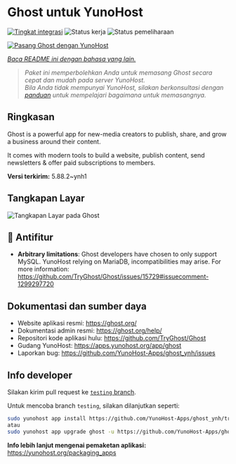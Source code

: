<!--
N.B.: README ini dibuat secara otomatis oleh <https://github.com/YunoHost/apps/tree/master/tools/readme_generator>
Ini TIDAK boleh diedit dengan tangan.
-->

# Ghost untuk YunoHost

[![Tingkat integrasi](https://dash.yunohost.org/integration/ghost.svg)](https://ci-apps.yunohost.org/ci/apps/ghost/) ![Status kerja](https://ci-apps.yunohost.org/ci/badges/ghost.status.svg) ![Status pemeliharaan](https://ci-apps.yunohost.org/ci/badges/ghost.maintain.svg)

[![Pasang Ghost dengan YunoHost](https://install-app.yunohost.org/install-with-yunohost.svg)](https://install-app.yunohost.org/?app=ghost)

*[Baca README ini dengan bahasa yang lain.](./ALL_README.md)*

> *Paket ini memperbolehkan Anda untuk memasang Ghost secara cepat dan mudah pada server YunoHost.*  
> *Bila Anda tidak mempunyai YunoHost, silakan berkonsultasi dengan [panduan](https://yunohost.org/install) untuk mempelajari bagaimana untuk memasangnya.*

## Ringkasan

Ghost is a powerful app for new-media creators to publish, share, and grow a business around their content.

It comes with modern tools to build a website, publish content, send newsletters & offer paid subscriptions to members.


**Versi terkirim:** 5.88.2~ynh1

## Tangkapan Layar

![Tangkapan Layar pada Ghost](./doc/screenshots/screenshot.png)

## :red_circle: Antifitur

- **Arbitrary limitations**: Ghost developers have chosen to only support MySQL. YunoHost relying on MariaDB, incompatibilities may arise. For more information: https://github.com/TryGhost/Ghost/issues/15729#issuecomment-1299297720

## Dokumentasi dan sumber daya

- Website aplikasi resmi: <https://ghost.org/>
- Dokumentasi admin resmi: <https://ghost.org/help/>
- Repositori kode aplikasi hulu: <https://github.com/TryGhost/Ghost>
- Gudang YunoHost: <https://apps.yunohost.org/app/ghost>
- Laporkan bug: <https://github.com/YunoHost-Apps/ghost_ynh/issues>

## Info developer

Silakan kirim pull request ke [`testing` branch](https://github.com/YunoHost-Apps/ghost_ynh/tree/testing).

Untuk mencoba branch `testing`, silakan dilanjutkan seperti:

```bash
sudo yunohost app install https://github.com/YunoHost-Apps/ghost_ynh/tree/testing --debug
atau
sudo yunohost app upgrade ghost -u https://github.com/YunoHost-Apps/ghost_ynh/tree/testing --debug
```

**Info lebih lanjut mengenai pemaketan aplikasi:** <https://yunohost.org/packaging_apps>
